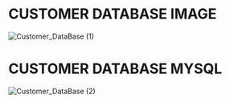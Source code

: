 
# CUSTOMER DATABASE IMAGE


![Customer_DataBase (1)](https://user-images.githubusercontent.com/104116597/201528415-b99e79a5-6825-4fd7-a61b-96024242e100.png)


# CUSTOMER DATABASE MYSQL

![Customer_DataBase (2)](https://user-images.githubusercontent.com/104116597/201528534-1e19eb98-c28a-4fa3-ba0a-ecda7eb9c249.png)
